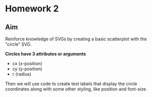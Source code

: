 # Homework 2
## Aim
Reinforce knowledge of SVGs by creating a basic scatterplot with the "circle" SVG.

**Circles have 3 attributes or arguments**
- cx (x-position)
- cy (y-position)
- r (radius)

Then we will use code to create text labels that display the circle coordinates along with some other styling, like position and font-size.
